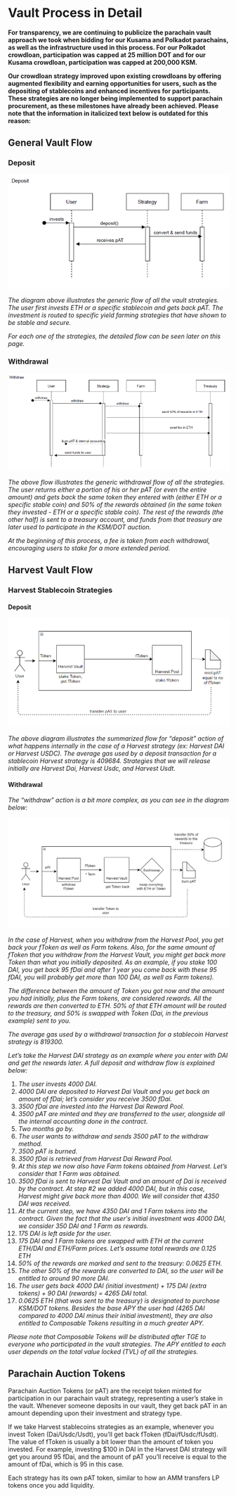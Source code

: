 # Vault Process in Detail

**For transparency, we are continuing to publicize the parachain vault approach we took when bidding for our Kusama and Polkadot parachains, as well as the infrastructure used in this process. For our Polkadot crowdloan, participation was capped at 25 million DOT and for our Kusama crowdloan, participation was capped at 200,000 KSM.**

**Our crowdloan strategy improved upon existing crowdloans by offering augmented flexibility and earning opportunities for users, such as the depositing of stablecoins and enhanced incentives for participants. These strategies are no longer being implemented to support parachain procurement, as these milestones have already been achieved. Please note that the information in italicized text below is outdated for this reason:**


## General Vault Flow


### Deposit

![general_vault_flow_deposit](general-vault-flow-deposit.png)

_The diagram above illustrates the generic flow of all the vault strategies. The user first invests ETH or a specific stablecoin and gets back pAT. The investment is routed to specific yield farming strategies that have shown to be stable and secure._

_For each one of the strategies, the detailed flow can be seen later on this page._


### Withdrawal


![general_vault-flow-withdrawal](general-vault-flow-withdrawal.png)


_The above flow illustrates the generic withdrawal flow of all the strategies. The user returns either a portion of his or her pAT (or even the entire amount) and gets back the same token they entered with (either ETH or a specific stable coin) and 50% of the rewards obtained (in the same token they invested - ETH or a specific stable coin). The rest of the rewards (the other half) is sent to a treasury account, and funds from that treasury are later used to participate in the KSM/DOT auction._

_At the beginning of this process, a fee is taken from each withdrawal, encouraging users to stake for a more extended period._


## Harvest Vault Flow


### Harvest Stablecoin Strategies


#### Deposit

![harvest_vault-flow_deposit](harvest-vault-flow-deposit.png)


_The above diagram illustrates the summarized flow for “deposit” action of what happens internally in the case of a Harvest strategy (ex: Harvest DAI or Harvest USDC). The average gas used by a deposit transaction for a stablecoin Harvest strategy is 409684. Strategies that we will release initially are Harvest Dai, Harvest Usdc, and Harvest Usdt._


#### Withdrawal

_The “withdraw” action is a bit more complex, as you can see in the diagram below:_

![harvest_vault-flow_withdrawal](harvest-vault-flow-withdrawal.png)


_In the case of Harvest, when you withdraw from the Harvest Pool, you get back your fToken as well as Farm tokens. Also, for the same amount of fToken that you withdraw from the Harvest Vault, you might get back more Token than what you initially deposited. As an example, if you stake 100 DAI, you get back 95 fDai and after 1 year you come back with these 95 fDAI, you will probably get more than 100 DAI, as well as Farm tokens)._

_The difference between the amount of Token you got now and the amount you had initially, plus the Farm tokens, are considered rewards. All the rewards are then converted to ETH. 50% of that ETH amount will be routed to the treasury, and 50% is swapped with Token (Dai, in the previous example) sent to you._

_The average gas used by a withdrawal transaction for a stablecoin Harvest strategy is 819300._

_Let’s take the Harvest DAI strategy as an example where you enter with DAI and get the rewards later. A full deposit and withdraw flow is explained below:_



1. _The user invests 4000 DAI._
2. _4000 DAI are deposited to Harvest Dai Vault and you get back an amount of fDai; let’s consider you receive 3500 fDai._
3. _3500 fDai are invested into the Harvest Dai Reward Pool._
4. _3500 pAT are minted and they are transferred to the user, alongside all the internal accounting done in the contract._
5. _Two months go by._
6. _The user wants to withdraw and sends 3500 pAT to the withdraw method._
7. _3500 pAT is burned._
8. _3500 fDai is retrieved from Harvest Dai Reward Pool._
9. _At this step we now also have Farm tokens obtained from Harvest. Let’s consider that 1 Farm was obtained._
10. _3500 fDai is sent to Harvest Dai Vault and an amount of Dai is received by the contract. At step #2 we added 4000 DAI, but in this case, Harvest might give back more than 4000. We will consider that 4350 DAI was received._
11. _At the current step, we have 4350 DAI and 1 Farm tokens into the contract. Given the fact that the user's initial investment was 4000 DAI, we consider 350 DAI and 1 Farm as rewards._
12. _175 DAI is left aside for the user._
13. _175 DAI and 1 Farm tokens are swapped with ETH at the current ETH/DAI and ETH/Farm prices. Let’s assume total rewards are 0.125 ETH_
14. _50% of the rewards are marked and sent to the treasury: 0.0625 ETH._
15. _The other 50% of the rewards are converted to DAI, so the user will be entitled to around 90 more DAI._
16. _The user gets back 4000 DAI (initial investment) + 175 DAI (extra tokens) + 90 DAI (rewards) = 4265 DAI total._
17. _0.0625 ETH (that was sent to the treasury) is designated to purchase KSM/DOT tokens. Besides the base APY the user had (4265 DAI compared to 4000 DAI minus their initial investment), they are also entitled to Composable Tokens resulting in a much greater APY._

_Please note that Composable Tokens will be distributed after TGE to everyone who participated in the vault strategies. The APY entitled to each user depends on the total value locked (TVL) of all the strategies._


## Parachain Auction Tokens

Parachain Auction Tokens (or pAT) are the receipt token minted for participation in our parachain vault strategy, representing a user’s stake in the vault. Whenever someone deposits in our vault, they get back pAT in an amount depending upon their investment and strategy type.

If we take Harvest stablecoins strategies as an example, whenever you invest Token (Dai/Usdc/Usdt), you’ll get back fToken (fDai/fUsdc/fUsdt). The value of fToken is usually a bit lower than the amount of token you invested. For example, investing $100 in DAI in the Harvest DAI strategy will get you around 95 fDai, and the amount of pAT you’ll receive is equal to the amount of fDai, which is 95 in this case.

Each strategy has its own pAT token, similar to how an AMM transfers LP tokens once you add liquidity.